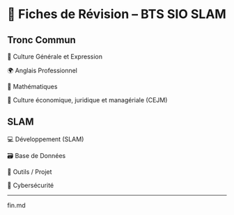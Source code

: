 # 🧠 Fiches de Révision – BTS SIO SLAM

## Tronc Commun

📘 Culture Générale et Expression

🌍 Anglais Professionnel

🧮 Mathématiques

💼 Culture économique, juridique et managériale (CEJM)

## SLAM

💻 Développement (SLAM)

🗃️ Base de Données

🧰 Outils / Projet

🔐 Cybersécurité

---

fin.md
